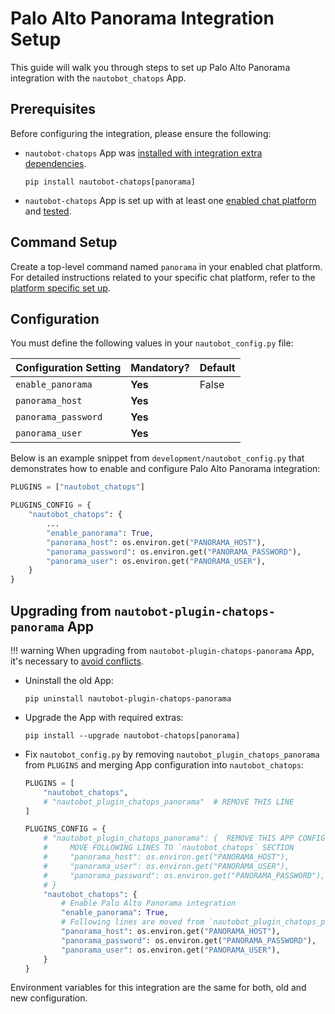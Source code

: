 # Palo Alto Panorama Integration Setup

This guide will walk you through steps to set up Palo Alto Panorama integration with the `nautobot_chatops` App.

## Prerequisites

Before configuring the integration, please ensure the following:

- `nautobot-chatops` App was [installed with integration extra dependencies](./../install.md#installation-guide).
    ```shell
    pip install nautobot-chatops[panorama]
    ```
- `nautobot-chatops` App is set up with at least one [enabled chat platform](./../install.md#chat-platforms-configuration) and [tested](./../install.md#test-your-chatbot).

## Command Setup

Create a top-level command named `panorama` in your enabled chat platform. For detailed instructions related to your specific chat platform, refer to the [platform specific set up](./../install.md#chat-platforms-configuration).

## Configuration

You must define the following values in your `nautobot_config.py` file:

| Configuration Setting | Mandatory? | Default |
| ---------------------- | ---------- | ------- |
| `enable_panorama` | **Yes** | False |
| `panorama_host` | **Yes** | |
| `panorama_password` | **Yes** | |
| `panorama_user` | **Yes** | |

Below is an example snippet from `development/nautobot_config.py` that demonstrates how to enable and configure Palo Alto Panorama integration:

```python
PLUGINS = ["nautobot_chatops"]

PLUGINS_CONFIG = {
    "nautobot_chatops": {
        ...
        "enable_panorama": True,
        "panorama_host": os.environ.get("PANORAMA_HOST"),
        "panorama_password": os.environ.get("PANORAMA_PASSWORD"),
        "panorama_user": os.environ.get("PANORAMA_USER"),
    }
}
```

## Upgrading from `nautobot-plugin-chatops-panorama` App

!!! warning
    When upgrading from `nautobot-plugin-chatops-panorama` App, it's necessary to [avoid conflicts](../install.md#potential-apps-conflicts).

- Uninstall the old App:
    ```shell
    pip uninstall nautobot-plugin-chatops-panorama
    ```
- Upgrade the App with required extras:
    ```shell
    pip install --upgrade nautobot-chatops[panorama]
    ```
- Fix `nautobot_config.py` by removing `nautobot_plugin_chatops_panorama` from `PLUGINS` and merging App configuration into `nautobot_chatops`:
    ```python
    PLUGINS = [
        "nautobot_chatops",
        # "nautobot_plugin_chatops_panorama"  # REMOVE THIS LINE
    ]

    PLUGINS_CONFIG = {
        # "nautobot_plugin_chatops_panorama": {  REMOVE THIS APP CONFIGURATION
        #     MOVE FOLLOWING LINES TO `nautobot_chatops` SECTION
        #     "panorama_host": os.environ.get("PANORAMA_HOST"),
        #     "panorama_user": os.environ.get("PANORAMA_USER"),
        #     "panorama_password": os.environ.get("PANORAMA_PASSWORD"),
        # }
        "nautobot_chatops": {
            # Enable Palo Alto Panorama integration
            "enable_panorama": True,
            # Following lines are moved from `nautobot_plugin_chatops_panorama`
            "panorama_host": os.environ.get("PANORAMA_HOST"),
            "panorama_password": os.environ.get("PANORAMA_PASSWORD"),
            "panorama_user": os.environ.get("PANORAMA_USER"),
        }
    }
    ```

Environment variables for this integration are the same for both, old and new configuration.
